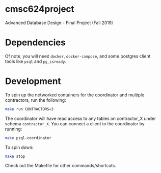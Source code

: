 # cmsc624project
Advanced Database Design - Final Project (Fall 2019)

# Dependencies
Of note, you will need `docker`, `docker-compose`, and some postgres client tools like `psql` and `pg_isready`.

# Development
To spin up the networked containers for the coordinator and multiple contractors, run the following:
```bash
make run CONTRACTORS=3
```
The coordinator will have read access to any tables on contractor_X under schema `contractor_X`. You can connect a client to the coordinator by running:
```bash
make psql-coordinator
```
To spin down:
```bash
make stop
```

Check out the Makefile for other commands/shortcuts.